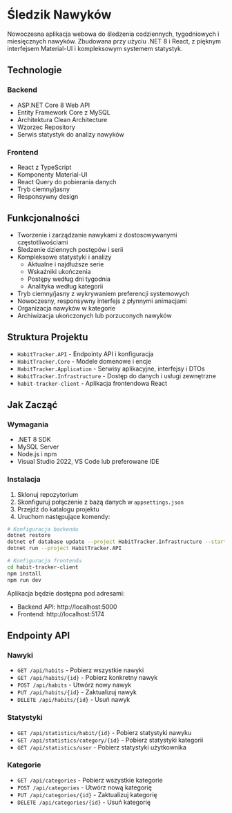 # Śledzik Nawyków

Nowoczesna aplikacja webowa do śledzenia codziennych, tygodniowych i miesięcznych nawyków. Zbudowana przy użyciu .NET 8 i React, z pięknym interfejsem Material-UI i kompleksowym systemem statystyk.

## Technologie

### Backend
- ASP.NET Core 8 Web API
- Entity Framework Core z MySQL
- Architektura Clean Architecture
- Wzorzec Repository
- Serwis statystyk do analizy nawyków

### Frontend
- React z TypeScript
- Komponenty Material-UI
- React Query do pobierania danych
- Tryb ciemny/jasny
- Responsywny design

## Funkcjonalności

- Tworzenie i zarządzanie nawykami z dostosowywanymi częstotliwościami
- Śledzenie dziennych postępów i serii
- Kompleksowe statystyki i analizy
  - Aktualne i najdłuższe serie
  - Wskaźniki ukończenia
  - Postępy według dni tygodnia
  - Analityka według kategorii
- Tryb ciemny/jasny z wykrywaniem preferencji systemowych
- Nowoczesny, responsywny interfejs z płynnymi animacjami
- Organizacja nawyków w kategorie
- Archiwizacja ukończonych lub porzuconych nawyków

## Struktura Projektu

- `HabitTracker.API` - Endpointy API i konfiguracja
- `HabitTracker.Core` - Modele domenowe i encje
- `HabitTracker.Application` - Serwisy aplikacyjne, interfejsy i DTOs
- `HabitTracker.Infrastructure` - Dostęp do danych i usługi zewnętrzne
- `habit-tracker-client` - Aplikacja frontendowa React

## Jak Zacząć

### Wymagania
- .NET 8 SDK
- MySQL Server
- Node.js i npm
- Visual Studio 2022, VS Code lub preferowane IDE

### Instalacja

1. Sklonuj repozytorium
2. Skonfiguruj połączenie z bazą danych w `appsettings.json`
3. Przejdź do katalogu projektu
4. Uruchom następujące komendy:

```bash
# Konfiguracja backendu
dotnet restore
dotnet ef database update --project HabitTracker.Infrastructure --startup-project HabitTracker.API
dotnet run --project HabitTracker.API

# Konfiguracja frontendu
cd habit-tracker-client
npm install
npm run dev
```

Aplikacja będzie dostępna pod adresami:
- Backend API: http://localhost:5000
- Frontend: http://localhost:5174

## Endpointy API

### Nawyki
- `GET /api/habits` - Pobierz wszystkie nawyki
- `GET /api/habits/{id}` - Pobierz konkretny nawyk
- `POST /api/habits` - Utwórz nowy nawyk
- `PUT /api/habits/{id}` - Zaktualizuj nawyk
- `DELETE /api/habits/{id}` - Usuń nawyk

### Statystyki
- `GET /api/statistics/habit/{id}` - Pobierz statystyki nawyku
- `GET /api/statistics/category/{id}` - Pobierz statystyki kategorii
- `GET /api/statistics/user` - Pobierz statystyki użytkownika

### Kategorie
- `GET /api/categories` - Pobierz wszystkie kategorie
- `POST /api/categories` - Utwórz nową kategorię
- `PUT /api/categories/{id}` - Zaktualizuj kategorię
- `DELETE /api/categories/{id}` - Usuń kategorię
